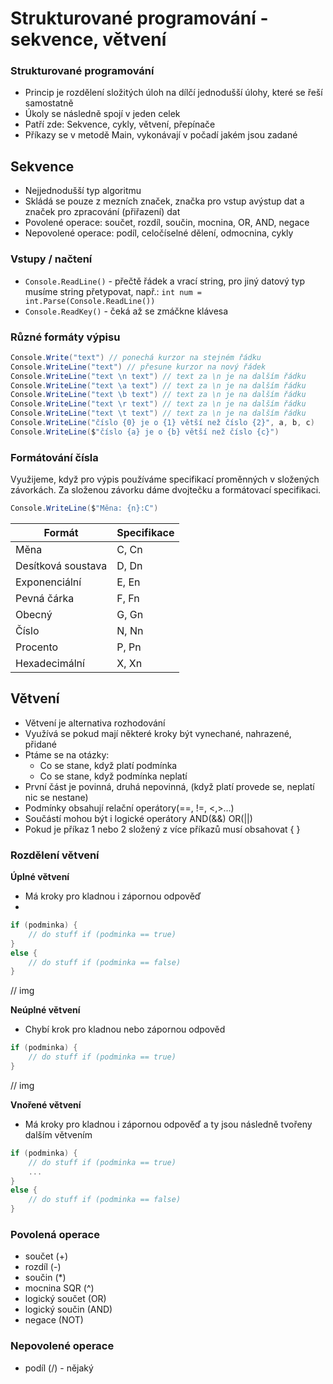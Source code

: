 # Strukturované programování - sekvence, větvení

### Strukturované programování

- Princip je rozdělení složitých úloh na dílčí jednodušší úlohy, které se řeší samostatně
- Úkoly se následně spojí v jeden celek
- Patří zde: Sekvence, cykly, větvení, přepínače
- Příkazy se v metodě Main, vykonávají v počadí jakém jsou zadané

## Sekvence

- Nejjednodušší typ algoritmu
- Skládá se pouze z mezních značek, značka pro vstup avýstup dat a značek pro zpracování (přiřazení) dat
- Povolené operace: součet, rozdíl, součin, mocnina, OR, AND, negace
- Nepovolené operace: podíl, celočíselné dělení, odmocnina, cykly

### Vstupy / načtení

- `Console.ReadLine()` - přečtě řádek a vrací string, pro jiný datový typ musíme string přetypovat, např.:  `int num = int.Parse(Console.ReadLine())`
- `Console.ReadKey()` - čeká až se zmáčkne klávesa

### Různé formáty výpisu

```csharp
Console.Write("text") // ponechá kurzor na stejném řádku
Console.WriteLine("text") // přesune kurzor na nový řádek
Console.WriteLine("text \n text") // text za \n je na dalším řádku
Console.WriteLine("text \a text") // text za \n je na dalším řádku
Console.WriteLine("text \b text") // text za \n je na dalším řádku
Console.WriteLine("text \r text") // text za \n je na dalším řádku
Console.WriteLine("text \t text") // text za \n je na dalším řádku
Console.WriteLine("číslo {0} je o {1} větší než číslo {2}", a, b, c)
Console.WriteLine($"číslo {a} je o {b} větší než číslo {c}")
```

### Formátování čísla

Využijeme, když pro výpis používáme specifikací proměnných v složených závorkách. Za složenou závorku dáme dvojtečku a formátovací specifikaci.

```csharp
Console.WriteLine($"Měna: {n}:C")
```

| Formát             | Specifikace |
|--------------------|-------------|
| Měna               | C, Cn       |
| Desítková soustava | D, Dn       |
| Exponenciální      | E, En       |
| Pevná čárka        | F, Fn       |
| Obecný             | G, Gn       |
| Číslo              | N, Nn       |
| Procento           | P, Pn       |
| Hexadecimální      | X, Xn       |

## Větvení

- Větvení je alternativa rozhodování
- Využívá se pokud mají některé kroky být vynechané, nahrazené, přidané
- Ptáme se na otázky:
  - Co se stane, když platí podmínka
  - Co se stane, když podmínka neplatí
- První část je povinná, druhá nepovinná, (když platí provede se, neplatí nic se nestane)
- Podmínky obsahují relační operátory(==, !=, <,>…)
- Součástí mohou být i logické operátory AND(&&) OR(||)
- Pokud je příkaz 1 nebo 2 složený z více příkazů musí obsahovat { }

### Rozdělení větvení

**Úplné větvení**

- Má kroky pro kladnou i zápornou odpověď
- 
```csharp
if (podminka) {
    // do stuff if (podminka == true)
}
else {
    // do stuff if (podminka == false)
}
```

// img

**Neúplné větvení**

- Chybí krok pro kladnou nebo zápornou odpověd
  
```csharp
if (podminka) {
    // do stuff if (podminka == true)
}
```

// img

**Vnořené větvení**

- Má kroky pro kladnou i zápornou odpověď a ty jsou následně tvořeny dalším větvením
  
```csharp
if (podminka) {
    // do stuff if (podminka == true)
    ...
}
else {
    // do stuff if (podminka == false)
}
```

### Povolená operace
- součet (+)
- rozdíl (-)
- součin (*)
- mocnina SQR (^)
- logický součet (OR)
- logický součin (AND)
- negace (NOT)

### Nepovolené operace
- podíl (/) - nějaký
